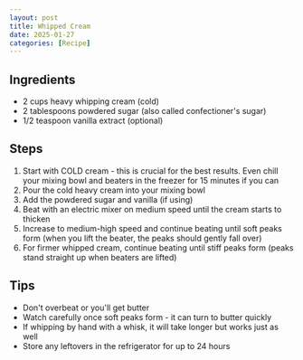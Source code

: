 ```yaml
---
layout: post
title: Whipped Cream
date: 2025-01-27
categories: [Recipe]
---
```


## Ingredients

* 2 cups heavy whipping cream (cold)
* 2 tablespoons powdered sugar (also called confectioner's sugar)
* 1/2 teaspoon vanilla extract (optional)

## Steps

1. Start with COLD cream - this is crucial for the best results. Even chill your mixing bowl and beaters in the freezer for 15 minutes if you can
1. Pour the cold heavy cream into your mixing bowl
1. Add the powdered sugar and vanilla (if using)
1. Beat with an electric mixer on medium speed until the cream starts to thicken
1. Increase to medium-high speed and continue beating until soft peaks form (when you lift the beater, the peaks should gently fall over)
1. For firmer whipped cream, continue beating until stiff peaks form (peaks stand straight up when beaters are lifted)

## Tips

* Don't overbeat or you'll get butter
* Watch carefully once soft peaks form - it can turn to butter quickly
* If whipping by hand with a whisk, it will take longer but works just as well
* Store any leftovers in the refrigerator for up to 24 hours